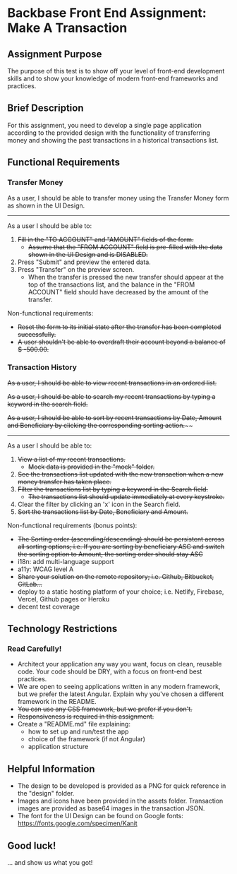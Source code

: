 # Backbase Front End Assignment: Make A Transaction

## Assignment Purpose

The purpose of this test is to show off your level of front-end development skills and to show your knowledge of modern front-end frameworks and practices.

## Brief Description

For this assignment, you need to develop a single page application according to the provided design with the functionality of transferring money and showing the past transactions in a historical transactions list.

## Functional Requirements

### Transfer Money

As a user, I should be able to transfer money using the Transfer Money form as shown in the UI Design.

---

As a user I should be able to:

1. ~~Fill in the "TO ACCOUNT" and "AMOUNT" fields of the form.~~
    - ~~Assume that the "FROM ACCOUNT" field is pre-filled with the data shown in the UI Design and is DISABLED.~~
2. Press "Submit" and preview the entered data.
3. Press "Transfer" on the preview screen. 
    - When the transfer is pressed the new transfer should appear at the top of the transactions list, and the balance in the "FROM ACCOUNT" field should have decreased by the amount of the transfer.

Non-functional requirements:

- ~~Reset the form to its initial state after the transfer has been completed successfully.~~
- ~~A user shouldn't be able to overdraft their account beyond a balance of $ -500.00.~~

### Transaction History

~~As a user, I should be able to view recent transactions in an ordered list.~~

~~As a user, I should be able to search my recent transactions by typing a keyword in the search field.~~

~~As a user, I should be able to sort by recent transactions by Date, Amount and Beneficiary by clicking the corresponding sorting action.~~~~

---

As a user I should be able to:

1. ~~View a list of my recent transactions.~~
    - ~~Mock data is provided in the "mock" folder.~~
2. ~~See the transactions list updated with the new transaction when a new money transfer has taken place.~~
3. ~~Filter the transactions list by typing a keyword in the Search field.~~
    - ~~The transactions list should update immediately at every keystroke.~~
4. Clear the filter by clicking an 'x' icon in the Search field.
4. ~~Sort the transactions list by Date, Beneficiary and Amount.~~

Non-functional requirements (bonus points):

- ~~The Sorting order (ascending/descending) should be persistent across all sorting options; i.e. If you are sorting by beneficiary ASC and switch the sorting option to Amount, the sorting order should stay ASC~~
- i18n: add multi-language support
- a11y: WCAG level A
- ~~Share your solution on the remote repository; i.e. Github, Bitbucket, GitLab...~~
- deploy to a static hosting platform of your choice; i.e. Netlify, Firebase, Vercel, Github pages or Heroku
- decent test coverage


## Technology Restrictions

### Read Carefully!

- Architect your application any way you want, focus on clean, reusable code. Your code should be DRY, with a focus on front-end best practices.
- We are open to seeing applications written in any modern framework, but we prefer the latest Angular. Explain why you've chosen a different framework in the README.
- ~~You can use any CSS framework, but we prefer if you don't.~~
- ~~Responsiveness is required in this assignment.~~
- Create a "README.md" file explaining:
    - how to set up and run/test the app
    - choice of the framework (if not Angular)
    - application structure

## Helpful Information

- The design to be developed is provided as a PNG for quick reference in the "design" folder.
- Images and icons have been provided in the assets folder. Transaction images are provided as base64 images in the transaction JSON.
- The font for the UI Design can be found on Google fonts: https://fonts.google.com/specimen/Kanit


## Good luck!

... and show us what you got!
